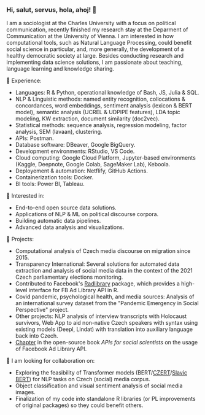 ### Hi, salut, servus, hola, ahoj! 👋

I am a sociologist at the Charles University with a focus on political communication, recently finished my research stay at the Deparment of Communication at the University of Vienna. I am interested in how computational tools, such as Natural Language Processing, could benefit social science in particular, and, more generally, the development of a healthy democratic society at large. Besides conducting research and implementing data science solutions, I am passionate about teaching, language learning and knowledge sharing.

🔭 Experience:
- Languages: R & Python, operational knowledge of Bash, JS, Julia & SQL.
- NLP & Linguistic methods: named entity recognition, collocations & concordances, word embeddings, sentiment analysis (lexicon & BERT model), semantic analysis (UCREL & UDPIPE features), LDA topic modeling, KW extraction, document similarity (doc2vec).
- Statistical methods: sequence analysis, regression modeling, factor analysis, SEM (lavaan), clustering.
- APIs: Postman.
- Database software: DBeaver, Google BigQuery.
- Development environments: RStudio, VS Code.
- Cloud computing: Google Cloud Platform, Jupyter-based environments (Kaggle, Deepnote, Google Colab, SageMaker Lab), Keboola.
- Deployement & automation: Netflify, GitHub Actions.
- Containerization tools: Docker.
- BI tools: Power BI, Tableau. 

🌱 Interested in:
- End-to-end open source data solutions.
- Applications of NLP & ML on political discourse corpora. 
- Building automatic data pipelines.
- Advanced data analysis and visualizations.

👯 Projects:
- Computational analysis of Czech media discourse on migration since 2015.
- Transparency International: Several solutions for automated data extraction and analysis of social media data in the context of the 2021 Czech parliamentary elections monitoring.
- Contributed to Facebook's [Radlibrary](https://github.com/facebookresearch) package, which provides a high-level interface for FB Ad Library API in R.
- Covid pandemic, psychological health, and media sources: Analysis of an international survey dataset from the "Pandemic Emergency in Social Perspective" project.
- Other projects: NLP analysis of interview transcripts with Holocaust survivors, Web App to aid non-native Czech speakers with syntax using existing models (Deepl, Lindat) with translation into auxiliary language back into Czech.
- [Chapter](https://bookdown.org/paul/apis_for_social_scientists/facebook-ad-library-api.html) in the open-source book *APIs for social scientists* on the usage of Facebook Ad Library API.

🤔 I am looking for collaboration on:
- Exploring the feasibility of Transformer models (BERT/[CZERT](https://github.com/kiv-air/Czert)/[Slavic BERT](https://github.com/deepmipt/Slavic-BERT-NER)) for NLP tasks on Czech (social) media corpus.
- Object classification and visual sentiment analysis of social media images.
- Finalization of my code into standalone R libraries (or PL improvements of original packages) so they could benefit others.

